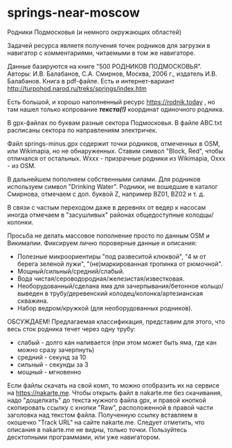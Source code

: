 # springs-near-moscow
Родники Подмосковья (и немного окружающих областей)

Задачей ресурса являетя получения точек родников для загрузки в навигатор с комментариями, читаемыми в том же навигаторе.

Данные базируются на книге "500 РОДНИКОВ ПОДМОСКОВЬЯ". Авторы: И.В. Балабанов, С.А. Смирнов, Москва, 2006 г., издатель И.В. Балабанов. Книга в pdf-файле. Есть и интернет-вариант http://turpohod.narod.ru/treks/springs/index.htm

Есть большой, и хорошо наполненный ресурс https://rodnik.today , но там нашел только копрование __*текста(!)*__ координат одиночного родника.

В gpx-файлах по буквам разные сектора Подмосковья. В файле ABC.txt расписаны сектора по направлениям электричек.

Файл springs-minus.gpx содержит точки родников, отмеченных в OSM, или Wikimapia, но не обнаруженных. Ставим символ "Block, Red", чтобы отличался от остальных. Wxxx - призрачные родники из Wikimapia, Oxxx - из OSM.

В дальнейшем пополняем собственными силами. Для родников используем символ "Drinking Water". Родники, не вошедшие в каталог Смирнова, отмечаем с доп. буквой Z, например BZ01, BZ02 и т. д.

В связи с частым переходом даже в деревнях от ведер к насосам иногда отмечаем в "засушливых" районах общедоступные колодцы/колонки.

Просьба не делать массовое пополнение просто по данным OSM и Викимапии. Фиксируем лично пороверные данные и описания:
* Полезные микроориентиры "под развеситой клюквой", "4 м от берега зеленой лужи", "(не)маркированная тропинка от рюмочной". 
* Мощный/сильный/средний/слабый.
* Вода чистая/сероводородная/железистая/известковая.
* Необорудованный/сделана яма для зачерпывания/бетонное кольцо/выведен в трубу/деревенский колодец/колонка/артезианская скважина.
* Набор ведром/кружкой (для необорудованных родников).

ОБСУЖДАЕМ! Предлагаемая классификация, представим для этого, что весь сток родника течет через одну трубу:
* слабый  - долго кан наливается (при этом может быть яма, где кан можно сразу зачерпнуть)
* средний - секунд за 10
* сильный - секунды за 3
* мощный  - мгновенно

Если файлы скачать на свой комп, то можно отобразить их на сервисе на https://nakarte.me. Чтобы открыть файл в nakarte.me без скачивания, надо "дощелкать" до текста нужного файла gpx, и правой кнопкой скопировать ссылку с кнопки "Raw", расположенной в правой части заголовка над текстом файла.  Полученную ссылку вставляем в окошечко "Track URL" на сайте nakarte.me. Следует отметить, что описания в nakarte.me не видны, только точки. Пользуйтесь десктопными программами, или уже навигатором.












